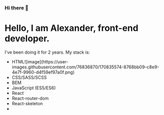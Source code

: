 ### Hi there 👋

<h1>Hello, I am Alexander, front-end developer.</h1>
<p>I've been doing it for 2 years. My stack is:<p>
  <ul>
    <li>HTML![image](https://user-images.githubusercontent.com/76836870/170835574-8768bb09-c8e9-4e7f-9960-d4f59ef97a0f.png)
</li>
    <li>CSS/SASS/SCSS</li>
    <li>BEM</li>
    <li>JavaScript (ES5/ES6)</li>
    <li>React</li>
    <li>React-router-dom</li>
    <li>React-skeleton</li>
    <li></li>
  </ul>

<!--
**Pulzze92/Pulzze92** is a ✨ _special_ ✨ repository because its `README.md` (this file) appears on your GitHub profile.

Here are some ideas to get you started:

- 🔭 I’m currently working on ...
- 🌱 I’m currently learning ...
- 👯 I’m looking to collaborate on ...
- 🤔 I’m looking for help with ...
- 💬 Ask me about ...
- 📫 How to reach me: ...
- 😄 Pronouns: ...
- ⚡ Fun fact: ...
-->
